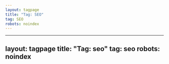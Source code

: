 ```yaml
---
layout: tagpage
title: "Tag: SEO"
tag: SEO
robots: noindex
---
```

---
layout: tagpage
title: "Tag: seo"
tag: seo
robots: noindex
---
